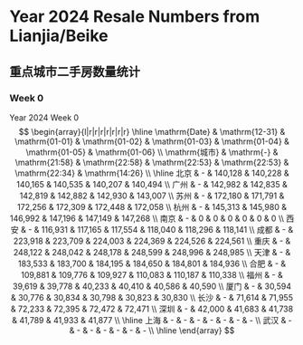 # Year 2024 Resale Numbers from Lianjia/Beike

## 重点城市二手房数量统计



### Week 0

$\text{Year 2024 Week 0}$
$$
\begin{array}{l|r|r|r|r|r|r|r}
\hline
\mathrm{Date} & \mathrm{12-31} & \mathrm{01-01} & \mathrm{01-02} & \mathrm{01-03} & \mathrm{01-04} & \mathrm{01-05} & \mathrm{01-06} \\
\mathrm{城市} & \mathrm{-} & \mathrm{21:58} & \mathrm{22:58} & \mathrm{22:53} & \mathrm{22:53} & \mathrm{22:34} & \mathrm{14:26} \\
\hline
北京 & - & 140,128 & 140,228 & 140,165 & 140,535 & 140,207 & 140,494 \\
广州 & - & 142,982 & 142,835 & 142,819 & 142,882 & 142,930 & 143,007 \\
苏州 & - & 172,180 & 171,791 & 172,256 & 172,309 & 172,448 & 172,058 \\
杭州 & - & 145,313 & 145,980 & 146,992 & 147,196 & 147,149 & 147,268 \\
南京 & - & 0 & 0 & 0 & 0 & 0 & 0 \\
西安 & - & 116,931 & 117,165 & 117,554 & 118,040 & 118,296 & 118,141 \\
成都 & - & 223,918 & 223,709 & 224,003 & 224,369 & 224,526 & 224,561 \\
重庆 & - & 248,122 & 248,042 & 248,178 & 248,599 & 248,996 & 248,985 \\
天津 & - & 183,533 & 183,700 & 184,195 & 184,650 & 184,801 & 184,936 \\
合肥 & - & 109,881 & 109,776 & 109,927 & 110,083 & 110,187 & 110,338 \\
福州 & - & 39,619 & 39,778 & 40,233 & 40,410 & 40,586 & 40,590 \\
厦门 & - & 30,594 & 30,776 & 30,834 & 30,798 & 30,823 & 30,830 \\
长沙 & - & 71,614 & 71,955 & 72,233 & 72,395 & 72,472 & 72,471 \\
深圳 & - & 42,000 & 41,683 & 41,738 & 41,789 & 41,933 & 41,877 \\
\hline
上海 & - & - & - & - & - & - & - \\
武汉 & - & - & - & - & - & - & - \\
\hline
\end{array}
$$

